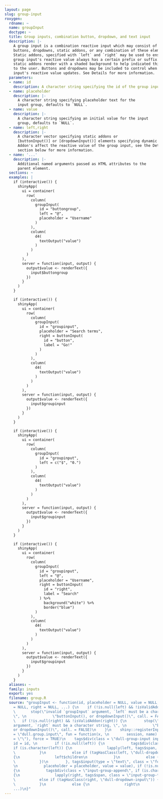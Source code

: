 ```yaml
---
layout: page
slug: group-input
roxygen:
  rdname: ~
  name: groupInput
  doctype: ~
  title: Group inputs, combination button, dropdown, and text input
  description: |-
    A group input is a combination reactive input which may consist of one or two
    buttons, dropdowns, static addons, or any combination of these elements.
    Static addons, specified with `left` and `right` may be used to ensure an
    group input's reactive value always has a certain prefix or suffix. These
    static addons render with a shaded background to help indicated this behavior
    to the user. Buttons and dropdowns may be included to control when the group
    input's reactive value updates. See Details for more information.
  parameters:
  - name: id
    description: A character string specifying the id of the group input.
  - name: placeholder
    description: |-
      A character string specifying placeholder text for the
      input group, defaults to `NULL`.
  - name: value
    description: |-
      A character string specifying an initial value for the input
      group, defaults to `NULL`.
  - name: left,right
    description: |-
      A character vector specifying static addons or
      [buttonInput()] or [dropdownInput()] elements specifying dynamic addons.
      Addon's affect the reactive value of the group input, see the Details
      section below for more information.
  - name: '...'
    description: |-
      Additional named arguments passed as HTML attributes to the
      parent element.
  sections: ~
  examples: |
    if (interactive()) {
      shinyApp(
        ui = container(
          row(
            column(
              groupInput(
                id = "buttongroup",
                left = "@",
                placeholder = "Username"
              )
            ),
            column(
              d4(
                textOutput("value")
              )
            )
          )
        ),
        server = function(input, output) {
          output$value <- renderText({
            input$buttongroup
          })
        }
      )
    }

    if (interactive()) {
      shinyApp(
        ui = container(
          row(
            column(
              groupInput(
                id = "groupinput",
                placeholder = "Search terms",
                right = buttonInput(
                  id = "button",
                  label = "Go!"
                )
              )
            ),
            column(
              d4(
                textOutput("value")
              )
            )
          )
        ),
        server = function(input, output) {
          output$value <- renderText({
            input$groupinput
          })
        }
      )
    }

    if (interactive()) {
      shinyApp(
        ui = container(
          row(
            column(
              groupInput(
                id = "groupinput",
                left = c("$", "0.")
              )
            ),
            column(
              d4(
                textOutput("value")
              )
            )
          )
        ),
        server = function(input, output) {
          output$value <- renderText({
            input$groupinput
          })
        }
      )
    }

    if (interactive()) {
      shinyApp(
        ui = container(
          row(
            column(
              groupInput(
                id = "groupinput",
                left = "@",
                placeholder = "Username",
                right = buttonInput(
                  id = "right",
                  label = "Search"
                ) %>%
                  background("white") %>%
                  border("blue")
              )
            ),
            column(
              d4(
                textOutput("value")
              )
            )
          )
        ),
        server = function(input, output) {
          output$value <- renderText({
            input$groupinput
          })
        }
      )
    }
  aliases: ~
  family: inputs
  export: yes
  filename: group.R
  source: "groupInput <- function(id, placeholder = NULL, value = NULL, \n    left
    = NULL, right = NULL, ...) {\n    if (!is.null(left) && !isValidAddon(left)) {\n
    \       stop(\"invalid `groupInput` argument, `left` must be a character string,
    \", \n            \"buttonInput(), or dropdownInput()\", call. = FALSE)\n    }\n
    \   if (!is.null(right) && !isValidAddon(right)) {\n        stop(\"invalid `groupInput`
    argument, `right` must be a character string, \", \n            \"buttonInput(),
    or dropdownInput()\", call. = FALSE)\n    }\n    shiny::registerInputHandler(type
    = \"dull.group.input\", fun = function(x, \n        session, name) paste0(x, collapse
    = \"\"), force = TRUE)\n    tags$div(class = \"dull-group-input input-group\",
    id = id, \n        if (!is.null(left)) {\n            tags$div(class = \"input-group-prepend\",
    if (is.character(left)) {\n                lapply(left, tags$span, class = \"input-group-text\")\n
    \           }\n            else if (tagHasClass(left, \"dull-dropdown-input\"))
    {\n                left$children\n            }\n            else {\n                left\n
    \           })\n        }, tags$input(type = \"text\", class = \"form-control\",
    \n            placeholder = placeholder, value = value), if (!is.null(right))
    {\n            tags$div(class = \"input-group-append\", if (is.character(right))
    {\n                lapply(right, tags$span, class = \"input-group-text\")\n            }\n
    \           else if (tagHasClass(right, \"dull-dropdown-input\")) {\n                right$children\n
    \           }\n            else {\n                right\n            })\n        },
    ...)\n}"
---
```

